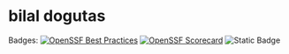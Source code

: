 # bilal dogutas
Badges: 
[![OpenSSF Best Practices](https://www.bestpractices.dev/projects/10249/badge)](https://www.bestpractices.dev/projects/10249)
[![OpenSSF Scorecard](https://api.scorecard.dev/projects/github.com/bilaldogutas/bilaldogutas.github.io/badge)](https://scorecard.dev/viewer/?uri=github.com/bilaldogutas/bilaldogutas.github.io)
![Static Badge](https://img.shields.io/badge/license-MIT-crimson)
